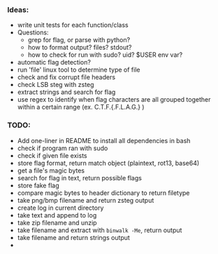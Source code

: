 ### Ideas:
- write unit tests for each function/class
- Questions:
    - grep for flag, or parse with python?
    - how to format output? files? stdout?
    - how to check for run with sudo? uid? $USER env var?
- automatic flag detection?
- run 'file' linux tool to determine type of file
- check and fix corrupt file headers
- check LSB steg with zsteg
- extract strings and search for flag
- use regex to identify when flag characters are all grouped together within
    a certain range (ex. C.T.F.{.F.L.A.G.} )


### TODO:
- Add one-liner in README to install all dependencies in bash
- check if program ran with sudo
- check if given file exists
- store flag format, return match object (plaintext, rot13, base64)
- get a file's magic bytes
- search for flag in text, return possible flags
- store fake flag
- compare magic bytes to header dictionary to return filetype
- take png/bmp filename and return zsteg output
- create log in current directory
- take text and append to log
- take zip filename and unzip
- take filename and extract with `binwalk -Me`, return output
- take filename and return strings output
- 